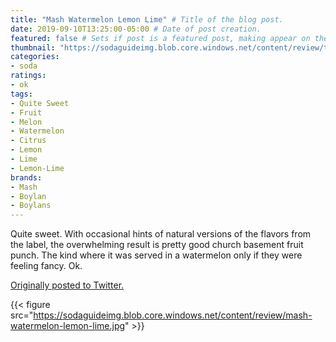```yaml
---
title: "Mash Watermelon Lemon Lime" # Title of the blog post.
date: 2019-09-10T13:25:00-05:00 # Date of post creation.
featured: false # Sets if post is a featured post, making appear on the home page side bar.
thumbnail: "https://sodaguideimg.blob.core.windows.net/content/review/thumbs/mash-watermelon-lemon-lime.jpg" # Sets thumbnail image appearing inside card on homepage.
categories:
- soda
ratings:
- ok
tags:
- Quite Sweet
- Fruit
- Melon
- Watermelon
- Citrus
- Lemon
- Lime
- Lemon-Lime
brands:
- Mash
- Boylan
- Boylans
---
```


Quite sweet. With occasional hints of natural versions of the flavors from the label, the overwhelming result is pretty good church basement fruit punch. The kind where it was served in a watermelon only if they were feeling fancy. Ok.

[Originally posted to Twitter.](https://twitter.com/Cavorter/status/1171489831538442241)

{{< figure src="https://sodaguideimg.blob.core.windows.net/content/review/mash-watermelon-lemon-lime.jpg" >}}